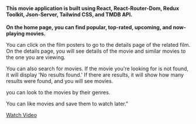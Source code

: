 #### This movie application is built using React, React-Router-Dom, Redux Toolkit, Json-Server, Tailwind CSS, and TMDB API.

**On the home page, you can find popular, top-rated, upcoming, and now-playing movies.**

You can click on the film posters to go to the details page of the related film. On the details page, you will see details of the movie and similar movies to the one you are viewing.

You can also search for movies. If the movie you're looking for is not found, it will display 'No results found.' If there are results, it will show how many results were found, and you will see movies.

you can look to the movies by their genres.

You can  like movies and save them to watch later."



[Watch Video](https://youtu.be/7sP0yN6Tdoc)

